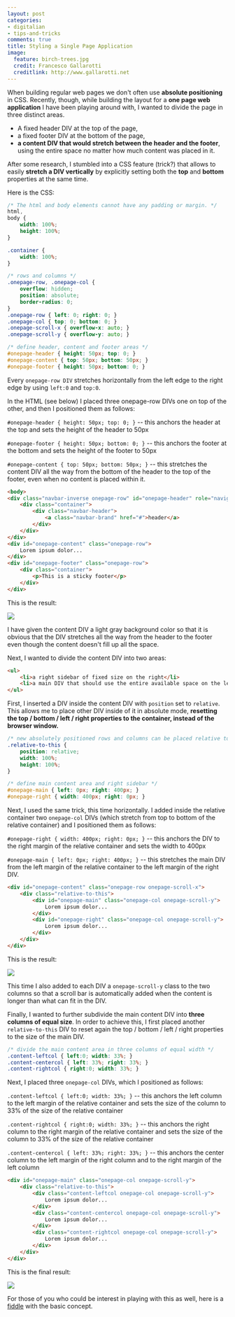 ```yaml
---
layout: post
categories: 
- digitalian
- tips-and-tricks
comments: true
title: Styling a Single Page Application
image:
  feature: birch-trees.jpg
  credit: Francesco Gallarotti
  creditlink: http://www.gallarotti.net
---
```

When building regular web pages we don't often use **absolute positioning** in CSS. Recently, though, while building the layout for a **one page web application** I have been playing around with, I wanted to divide the page in three distinct areas.

- A fixed header DIV at the top of the page,
- a fixed footer DIV at the bottom of the page,
- **a content DIV that would stretch between the header and the footer**, using the entire space no matter how much content was placed in it.

After some research, I stumbled into a CSS feature (trick?) that allows to easily **stretch a DIV vertically** by explicitly setting both the **top** and **bottom** properties at the same time.

Here is the CSS:

```css
/* The html and body elements cannot have any padding or margin. */
html,
body {
    width: 100%;
    height: 100%;
}

.container {
    width: 100%;
}

/* rows and columns */
.onepage-row, .onepage-col {
    overflow: hidden;
    position: absolute;
    border-radius: 0;
}
.onepage-row { left: 0; right: 0; }
.onepage-col { top: 0; bottom: 0; }
.onepage-scroll-x { overflow-x: auto; }
.onepage-scroll-y { overflow-y: auto; }

/* define header, content and footer areas */
#onepage-header { height: 50px; top: 0; }
#onepage-content { top: 50px; bottom: 50px; }
#onepage-footer { height: 50px; bottom: 0; }
```

Every `onepage-row DIV` stretches horizontally from the left edge to the right edge by using `left:0` and `top:0`.

In the HTML (see below) I placed three onepage-row DIVs one on top of the other, and then I positioned them as follows:

`#onepage-header { height: 50px; top: 0; }` -- this anchors the header at the top and sets the height of the header to 50px

`#onepage-footer { height: 50px; bottom: 0; }` -- this anchors the footer at the bottom and sets the height of the footer to 50px

`#onepage-content { top: 50px; bottom: 50px; }` -- this stretches the content DIV all the way from the bottom of the header to the top of the footer, even when no content is placed within it.

```html
<body>
<div class="navbar-inverse onepage-row" id="onepage-header" role="navigation">
    <div class="container">
        <div class="navbar-header">
            <a class="navbar-brand" href="#">header</a>
        </div>
    </div>
</div>
<div id="onepage-content" class="onepage-row">
    Lorem ipsum dolor...
</div>
<div id="onepage-footer" class="onepage-row">
    <div class="container">
        <p>This is a sticky footer</p>
    </div>
</div>
```

This is the result:

![](/assets/2013/11/screen-shot-2013-11-20-at-11-23-44.png)

I have given the content DIV a light gray background color so that it is obvious that the DIV stretches all the way from the header to the footer even though the content doesn't fill up all the space.

Next, I wanted to divide the content DIV into two areas:

```html
<ul>
	<li>a right sidebar of fixed size on the right</li>
	<li>a main DIV that should use the entire available space on the left</li>
</ul>
```

First, I inserted a DIV inside the content DIV with `position` set to `relative`. This allows me to place other DIV inside of it in absolute mode, **resetting the top / bottom / left / right properties to the container, instead of the browser window.**

```css
/* new absolutely positioned rows and columns can be placed relative to this container */
.relative-to-this {
    position: relative;
    width: 100%;
    height: 100%;
}

/* define main content area and right sidebar */
#onepage-main { left: 0px; right: 400px; }
#onepage-right { width: 400px; right: 0px; }
```

Next, I used the same trick, this time horizontally. I added inside the relative container two `onepage-col` DIVs (which stretch from top to bottom of the relative container) and I positioned them as follows:

`#onepage-right { width: 400px; right: 0px; }` -- this anchors the DIV to the right margin of the relative container and sets the width to 400px

`#onepage-main { left: 0px; right: 400px; }` -- this stretches the main DIV from the left margin of the relative container to the left margin of the right DIV.

```html
<div id="onepage-content" class="onepage-row onepage-scroll-x">
    <div class="relative-to-this">
        <div id="onepage-main" class="onepage-col onepage-scroll-y">
            Lorem ipsum dolor...
        </div>
        <div id="onepage-right" class="onepage-col onepage-scroll-y">
            Lorem ipsum dolor...
        </div>
    </div>
</div>
```

This is the result:

![](/assets/2013/11/screen-shot-2013-11-20-at-11-24-34.png)

This time I also added to each DIV a `onepage-scroll-y` class to the two columns so that a scroll bar is automatically added when the content is longer than what can fit in the DIV.

Finally, I wanted to further subdivide the main content DIV into **three columns of equal size**. In order to achieve this, I first placed another `relative-to-this` DIV to reset again the top / bottom / left / right properties to the size of the main DIV.

```css
/* divide the main content area in three columns of equal width */
.content-leftcol { left:0; width: 33%; }
.content-centercol { left: 33%; right: 33%; }
.content-rightcol { right:0; width: 33%; }
```

Next, I placed three `onepage-col` DIVs, which I positioned as follows:

`.content-leftcol { left:0; width: 33%; }` -- this anchors the left column to the left margin of the relative container and sets the size of the column to 33% of the size of the relative container

`.content-rightcol { right:0; width: 33%; }` -- this anchors the right column to the right margin of the relative container and sets the size of the column to 33% of the size of the relative container

`.content-centercol { left: 33%; right: 33%; }` -- this anchors the center column to the left margin of the right column and to the right margin of the left column

```html
<div id="onepage-main" class="onepage-col onepage-scroll-y">
    <div class="relative-to-this">
        <div class="content-leftcol onepage-col onepage-scroll-y">
            Lorem ipsum dolor...
        </div>
        <div class="content-centercol onepage-col onepage-scroll-y">
            Lorem ipsum dolor...
        </div>
        <div class="content-rightcol onepage-col onepage-scroll-y">
            Lorem ipsum dolor...
        </div>
    </div>
</div>
```

This is the final result:

![](/assets/2013/11/screen-shot-2013-11-20-at-11-25-03.png)

For those of you who could be interest in playing with this as well, here is a [fiddle](http://jsfiddle.net/cy4RR/) with the basic concept.